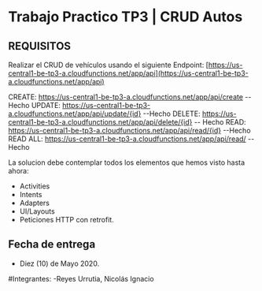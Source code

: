 # Trabajo Practico TP3 | CRUD Autos

## REQUISITOS
Realizar el CRUD de vehículos usando el siguiente Endpoint: [https://us-central1-be-tp3-a.cloudfunctions.net/app/api](https://us-central1-be-tp3-a.cloudfunctions.net/app/api)

CREATE: https://us-central1-be-tp3-a.cloudfunctions.net/app/api/create --Hecho
UPDATE: https://us-central1-be-tp3-a.cloudfunctions.net/app/api/update/{id} --Hecho
DELETE: https://us-central1-be-tp3-a.cloudfunctions.net/app/api/delete/{id} -- Hecho
READ:   https://us-central1-be-tp3-a.cloudfunctions.net/app/api/read/{id} --Hecho
READ ALL:   https://us-central1-be-tp3-a.cloudfunctions.net/app/api/read/ --Hecho

La solucion debe contemplar todos los elementos que hemos visto hasta ahora:
- Activities
- Intents
- Adapters
- UI/Layouts
- Peticiones HTTP con retrofit.

## Fecha de entrega

- Diez (10) de Mayo 2020.

#Integrantes: 
-Reyes Urrutia, Nicolás Ignacio